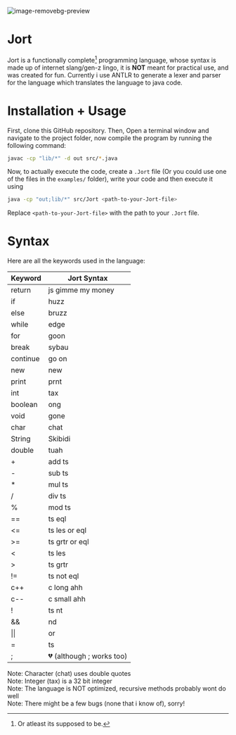 ![image-removebg-preview](https://github.com/user-attachments/assets/3d9a9306-1b1e-4868-bdc4-915ab982b198)



# Jort
Jort is a functionally complete[^1] programming language, whose syntax is made up of internet slang/gen-z lingo, it is **NOT** meant for practical use, and was created for fun. Currently i use ANTLR to generate a lexer and parser for the language which translates the language to java code.
[^1]: Or atleast its supposed to be.
# Installation + Usage
First, clone this GitHub repository.
Then, Open a terminal window and navigate to the project folder, now compile the program by running the following command:
```sh
javac -cp "lib/*" -d out src/*.java
```

Now, to actually execute the code, create a `.Jort` file (Or you could use one of the files in the `examples/` folder), write your code and then execute it using
```sh
java -cp "out;lib/*" src/Jort <path-to-your-Jort-file>
```
Replace `<path-to-your-Jort-file>` with the path to your `.Jort` file.

# Syntax
Here are all the keywords used in the language:

| Keyword   | Jort Syntax          |
|-----------|-----------------|
| return    | js gimme my money |
| if        | huzz            |
| else      | bruzz           |
| while     | edge            |
| for       | goon            |
| break     | sybau           |
| continue  | go on           |
| new       | new             |
| print     | prnt            |
| int       | tax             |
| boolean   | ong             |
| void      | gone            |
| char      | chat            |
| String    | Skibidi         |
| double    | tuah            |
| +         | add ts          |
| -         | sub ts          |
| *         | mul ts          |
| /         | div ts          |
| %         | mod ts          |
| ==        | ts eql          |
| <=        | ts les or eql   |
| >=        | ts grtr or eql  |
| <         | ts les          |
| >         | ts grtr         |
| !=        | ts not eql      |
| c++       | c long ahh        |
| c--       | c small ahh       |
| !         | ts nt           |
| &&        | nd              |
| \|\|      | or              |
| =         | ts              |
| ;  | 💔 (although ; works too)             |


Note: Character (chat) uses double quotes\
Note: Integer (tax) is a 32 bit integer\
Note: The language is NOT optimized, recursive methods probably wont do well\
Note: There might be a few bugs (none that i know of), sorry!
